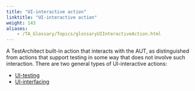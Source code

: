 ```yaml
--- 
title: "UI-interactive action"
linktitle: "UI-interactive action"
weight: 143
aliases: 
    - /TA_Glossary/Topics/glossaryUIInteractiveAction.html
---
```


A TestArchitect built-in action that interacts with the AUT, as distinguished from actions that support testing in some way that does not involve such interaction. There are two general types of UI-interactive actions:

-   [UI-testing](/TA_Glossary/Topics/glossaryUITestingAction.html)
-   [UI-interfacing](/TA_Glossary/Topics/glossaryUIInterfacingAction.html)

